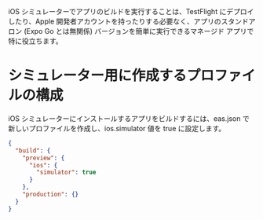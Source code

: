 iOS シミュレーターでアプリのビルドを実行することは、TestFlight にデプロイしたり、Apple 開発者アカウントを持ったりする必要なく、アプリのスタンドアロン (Expo Go とは無関係) バージョンを簡単に実行できるマネージド アプリで特に役立ちます。

# シミュレーター用に作成するプロファイルの構成

iOS シミュレーターにインストールするアプリをビルドするには、eas.json で新しいプロファイルを作成し、ios.simulator 値を true に設定します。

```json
{
  "build": {
    "preview": {
      "ios": {
        "simulator": true
      }
    },
    "production": {}
  }
}
```
